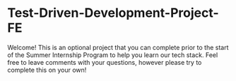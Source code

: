 # Test-Driven-Development-Project-FE
Welcome! This is an optional project that you can complete prior to the start of the Summer Internship Program to help you learn our tech stack. Feel free to leave comments with your questions, however please try to complete this on your own!
